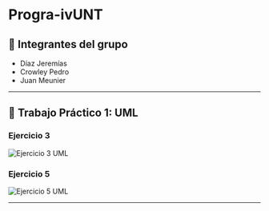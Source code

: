 # Progra-ivUNT

## 👥 Integrantes del grupo
- Díaz Jeremías  
- Crowley Pedro  
- Juan Meunier  

---

## 📌 Trabajo Práctico 1: UML

### Ejercicio 3
![Ejercicio 3 UML](https://github.com/user-attachments/assets/7be6ba79-9079-4045-83db-f240bac201ac)

### Ejercicio 5
![Ejercicio 5 UML](https://github.com/user-attachments/assets/494d1b2e-efed-4bc1-b28d-384d182e1c35)

---
